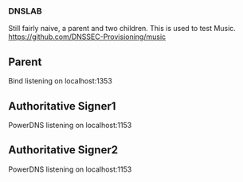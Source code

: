 ### DNSLAB ###

Still fairly naive, a parent and two children. This is used to test Music. https://github.com/DNSSEC-Provisioning/music

## Parent ##

Bind listening on localhost:1353

## Authoritative Signer1 ##

PowerDNS listening on localhost:1153

## Authoritative Signer2 ##

PowerDNS listening on localhost:1153
